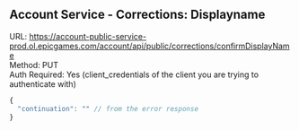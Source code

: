 ## Account Service - Corrections: Displayname

URL: https://account-public-service-prod.ol.epicgames.com/account/api/public/corrections/confirmDisplayName \
Method: PUT \
Auth Required: Yes (client_credentials of the client you are trying to authenticate with)

```js
{
  "continuation": "" // from the error response
}
```

